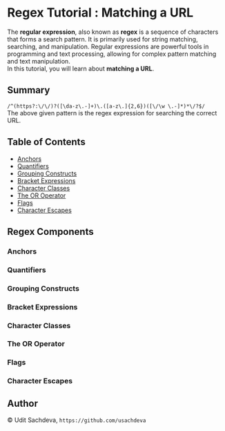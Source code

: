 # Regex Tutorial : Matching a URL

The **regular expression**, also known as **regex** is a sequence of characters that forms a search pattern. It is primarily used for string matching, searching, and manipulation. Regular expressions are powerful tools in programming and text processing, allowing for complex pattern matching and text manipulation.  
In this tutorial, you will learn about **matching a URL**.

## Summary

`/^(https?:\/\/)?([\da-z\.-]+)\.([a-z\.]{2,6})([\/\w \.-]*)*\/?$/`  
The above given pattern is the regex expression for searching the correct URL.

## Table of Contents

-   [Anchors](#anchors)
-   [Quantifiers](#quantifiers)
-   [Grouping Constructs](#grouping-constructs)
-   [Bracket Expressions](#bracket-expressions)
-   [Character Classes](#character-classes)
-   [The OR Operator](#the-or-operator)
-   [Flags](#flags)
-   [Character Escapes](#character-escapes)

## Regex Components

### Anchors

### Quantifiers

### Grouping Constructs

### Bracket Expressions

### Character Classes

### The OR Operator

### Flags

### Character Escapes

## Author

© Udit Sachdeva, `https://github.com/usachdeva`
